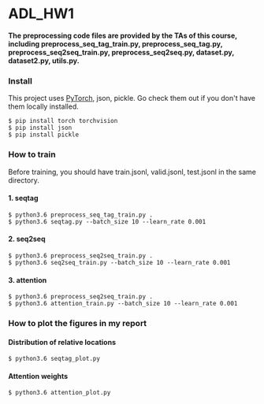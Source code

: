 # ADL_HW1

**The preprocessing code files are provided by the TAs of this course, including preprocess_seq_tag_train.py, preprocess_seq_tag.py, preprocess_seq2seq_train.py, preprocess_seq2seq.py, dataset.py, dataset2.py, utils.py.**

### Install
This project uses [PyTorch](https://pytorch.org/), json, pickle. Go check them out if you don't have them locally installed.

``$ pip install torch torchvision``  
``$ pip install json``  
``$ pip install pickle``  

### How to train
Before training, you should have train.jsonl, valid.jsonl, test.jsonl in the same directory.
#### 1. seqtag
``$ python3.6 preprocess_seq_tag_train.py .``  
``$ python3.6 seqtag.py --batch_size 10 --learn_rate 0.001``  
#### 2. seq2seq
``$ python3.6 preprocess_seq2seq_train.py .``  
``$ python3.6 seq2seq_train.py --batch_size 10 --learn_rate 0.001``  

#### 3. attention
``$ python3.6 preprocess_seq2seq_train.py .``  
``$ python3.6 attention_train.py --batch_size 10 --learn_rate 0.001``  

### How to plot the figures in my report
#### Distribution of relative locations
``$ python3.6 seqtag_plot.py``  

#### Attention weights
``$ python3.6 attention_plot.py``  